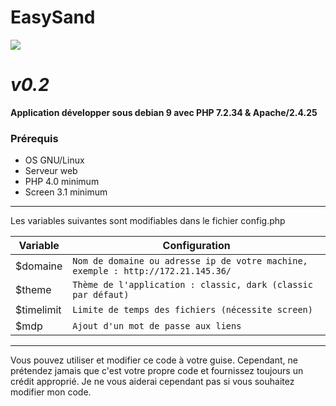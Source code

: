 # EasySand
![](https://cdn.discordapp.com/attachments/774340712585625603/779824921895370770/es-banner.jpg)
# *v0.2*

**Application développer sous debian 9 avec PHP 7.2.34 & Apache/2.4.25**

### Prérequis
- OS GNU/Linux
- Serveur web
- PHP 4.0 minimum
- Screen 3.1 minimum
--------
Les variables suivantes sont modifiables dans le fichier config.php

Variable | Configuration
----- | -----
$domaine | `Nom de domaine ou adresse ip de votre machine, exemple : http://172.21.145.36/`
$theme | `Thème de l'application : classic, dark (classic par défaut)`
$timelimit | `Limite de temps des fichiers (nécessite screen)`
$mdp | `Ajout d'un mot de passe aux liens`
--------
Vous pouvez utiliser et modifier ce code à votre guise. Cependant, ne prétendez jamais que c'est votre propre code et fournissez toujours un crédit approprié. Je ne vous aiderai cependant pas si vous souhaitez modifier mon code.
